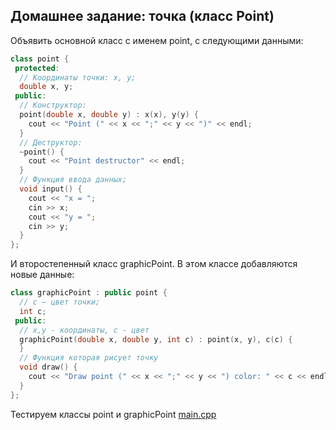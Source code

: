 <!-- doc.py -->
Домашнее задание: точка (класс Point)
-------------------------------------
Объявить основной класс с именем point, с следующими данными:
``` cpp
class point {
 protected:
  // Координаты точки: х, у;
  double x, y;
 public:
  // Конструктор:
  point(double x, double y) : x(x), y(y) {
    cout << "Point (" << x << ";" << y << ")" << endl;
  }
  // Деструктор:
  ~point() {
    cout << "Point destructor" << endl;
  }
  // Функция ввода данных;
  void input() {
    cout << "x = ";
    cin >> x;
    cout << "y = ";
    cin >> y;
  }
};
```

И второстепенный класс graphicPoint. В этом классе добавляются новые данные:
``` cpp
class graphicPoint : public point {
  // с – цвет точки;
  int c;
 public:
  // x,y - координаты, c - цвет
  graphicPoint(double x, double y, int c) : point(x, y), c(c) {
  }
  // Функция которая рисует точку
  void draw() {
    cout << "Draw point (" << x << ";" << y << ") color: " << c << endl;
  }
};
```

Тестируем классы point и graphicPoint
[main.cpp](main.cpp)

